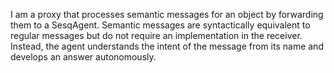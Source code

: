 I am a proxy that processes semantic messages for an object by forwarding them to a SesqAgent. Semantic messages are syntactically equivalent to regular messages but do not require an implementation in the receiver. Instead, the agent understands the intent of the message from its name and develops an answer autonomously.